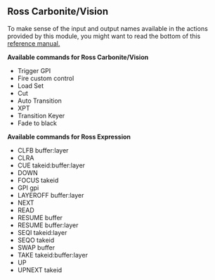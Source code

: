 ## Ross Carbonite/Vision

To make sense of the input and output names available in the actions provided by this module, you might want to read the bottom of this [reference manual.](http://help.rossvideo.com/carbonite-device/Topics/Protocol/RossTalk/CNT/RT-CNT-Comm.html)

**Available commands for Ross Carbonite/Vision**

* Trigger GPI
* Fire custom control
* Load Set
* Cut
* Auto Transition
* XPT
* Transition Keyer
* Fade to black

**Available commands for Ross Expression**

* CLFB buffer:layer
* CLRA
* CUE takeid:buffer:layer
* DOWN
* FOCUS takeid
* GPI gpi
* LAYEROFF buffer:layer
* NEXT
* READ
* RESUME buffer
* RESUME buffer:layer
* SEQI takeid:layer
* SEQO takeid
* SWAP buffer
* TAKE takeid:buffer:layer
* UP
* UPNEXT takeid
